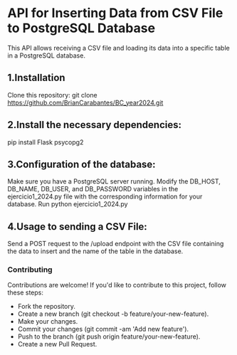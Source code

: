 # API for Inserting Data from CSV File to PostgreSQL Database
This API allows receiving a CSV file and loading its data into a specific table in a PostgreSQL database.

## 1.Installation
Clone this repository:
git clone https://github.com/BrianCarabantes/BC_year2024.git

## 2.Install the necessary dependencies:
pip install Flask psycopg2

## 3.Configuration of the database:
Make sure you have a PostgreSQL server running.
Modify the DB_HOST, DB_NAME, DB_USER, and DB_PASSWORD variables in the ejercicio1_2024.py file with the corresponding information for your database.
Run python ejercicio1_2024.py

## 4.Usage to sending a CSV File:
Send a POST request to the /upload endpoint with the CSV file containing the data to insert and the name of the table in the database.

### Contributing
Contributions are welcome! If you'd like to contribute to this project, follow these steps:
- Fork the repository.
- Create a new branch (git checkout -b feature/your-new-feature).
- Make your changes.
- Commit your changes (git commit -am 'Add new feature').
- Push to the branch (git push origin feature/your-new-feature).
- Create a new Pull Request.



